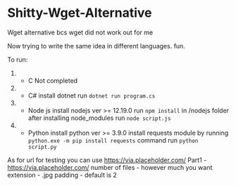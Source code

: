 # Shitty-Wget-Alternative
Wget alternative bcs wget did not work out for me

Now trying to write the same idea in different languages. fun.

To run:
1) - C
    Not completed
2) - C#
    install dotnet
    run `dotnet run program.cs`
3) - Node js
    install nodejs ver >= 12.19.0
    run `npm install` in /nodejs folder
    after installing node_modules run `node script.js`
4) - Python
    install python ver >= 3.9.0
    install requests module by running `python.exe -m pip install requests` command
    run `python script.py`

As for url for testing you can use https://via.placeholder.com/
Part1 - https://via.placeholder.com/
number of files - however much you want
extension - .jpg
padding - default is 2
